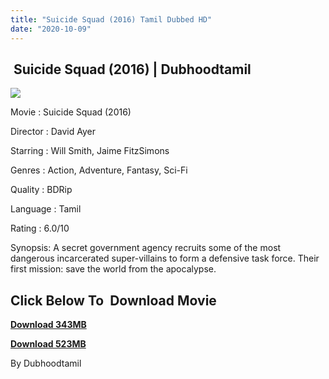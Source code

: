 ```yaml
---
title: "Suicide Squad (2016) Tamil Dubbed HD"
date: "2020-10-09"
---
```


##  Suicide Squad (2016) | Dubhoodtamil

[![](https://1.bp.blogspot.com/-666n67vQgok/X3_846L-GCI/AAAAAAAACpE/di5JD8uecNMFsYHvxBkBtx79_EreiR_iQCNcBGAsYHQ/w353-h521/MV5BMjM1OTMxNzUyM15BMl5BanBnXkFtZTgwNjYzMTIzOTE{7c91919003b18fbfe18f8d0a8715b92cf9e57c9a8b9d318e5deae4019927ce00}2540._V1_.jpg)](https://1.bp.blogspot.com/-666n67vQgok/X3_846L-GCI/AAAAAAAACpE/di5JD8uecNMFsYHvxBkBtx79_EreiR_iQCNcBGAsYHQ/s2048/MV5BMjM1OTMxNzUyM15BMl5BanBnXkFtZTgwNjYzMTIzOTE{7c91919003b18fbfe18f8d0a8715b92cf9e57c9a8b9d318e5deae4019927ce00}2540._V1_.jpg)

Movie : Suicide Squad (2016) 

Director : David Ayer

Starring : Will Smith, Jaime FitzSimons 

Genres : Action, Adventure, Fantasy, Sci-Fi

Quality : BDRip 

Language : Tamil 

Rating : 6.0/10 

Synopsis: A secret government agency recruits some of the most dangerous incarcerated super-villains to form a defensive task force. Their first mission: save the world from the apocalypse.

## **Click Below To  Download Movie**

**[Download 343MB](https://oncehelp.com/suicide-squad-1)**

**[Download 523MB](https://oncehelp.com/suicide-squad-2)**

By Dubhoodtamil
